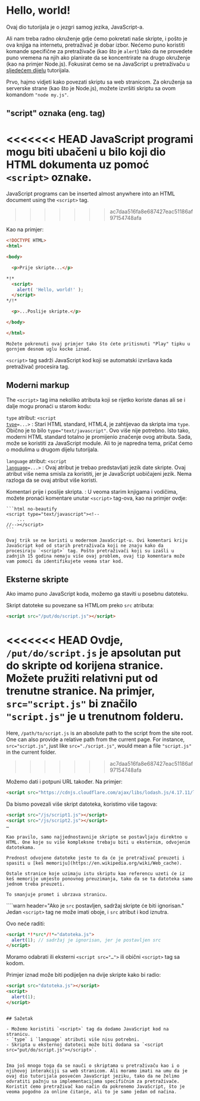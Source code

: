 # Hello, world!

Ovaj dio tutorijala je o jezgri samog jezika, JavaScript-a.

Ali nam treba radno okruženje gdje ćemo pokretati naše skripte, i pošto je ova knjiga na internetu, pretraživač je dobar izbor. Nećemo puno koristiti komande specifične za pretraživače (kao što je `alert`) tako da ne provedete puno vremena na njih ako planirate da se koncentrirate na drugo okruženje (kao na primjer Node.js). Fokusirat ćemo se na JavaScript u pretraživaču u [sljedećem dijelu](/ui) tutorijala.

Prvo, hajmo vidjeti kako povezati skriptu sa web stranicom. Za okruženja sa serverske strane (kao što je Node.js), možete izvršiti skriptu sa ovom komandom `"node my.js"`.


## "script" oznaka (eng. tag)

<<<<<<< HEAD
JavaScript programi mogu biti ubačeni u bilo koji dio HTML dokumenta uz pomoć `<script>` oznake.
=======
JavaScript programs can be inserted almost anywhere into an HTML document using the `<script>` tag.
>>>>>>> ac7daa516fa8e687427eac51186af97154748afa

Kao na primjer:

```html run height=100
<!DOCTYPE HTML>
<html>

<body>

  <p>Prije skripte...</p>

*!*
  <script>
    alert( 'Hello, world!' );
  </script>
*/!*

  <p>...Poslije skripte.</p>

</body>

</html>
```

```online
Možete pokrenuti ovaj primjer tako što ćete pritisnuti "Play" tipku u gornjem desnom uglu kocke iznad.
```

`<script>` tag sadrži JavaScript kod koji se automatski izvršava kada pretraživač procesira tag.


## Moderni markup 

The `<script>` tag ima nekoliko atributa koji se rijetko koriste danas ali se i dalje mogu pronaći u starom kodu:

`type` atribut: <code>&lt;script <u>type</u>=...&gt;</code>
: Stari HTML standard, HTML4, je zahtijevao da skripta ima `type`. Obično je to bilo `type="text/javascript"`. Ovo više nije potrebno. Isto tako, moderni HTML standard totalno je promijenio značenje ovog atributa. Sada, može se koristiti za JavaScript module. Ali to je napredna tema, pričat ćemo o modulima u drugom dijelu tutorijala.

`language` atribut: <code>&lt;script <u>language</u>=...&gt;</code>
: Ovaj atribut je trebao predstavljati jezik date skripte. Ovaj atribut više nema smisla za koristiti, jer je JavaScript uobičajeni jezik. Nema razloga da se ovaj atribut više koristi.

Komentari prije i poslije skripta.
: U veoma starim knjigama i vodičima, možete pronaći komentare unutar `<script>` tag-ova, kao na primjer ovdje:

    ```html no-beautify
    <script type="text/javascript"><!--
        ...
    //--></script>
    ```

    Ovaj trik se ne koristi u modernom JavaScript-u. Ovi komentari kriju JavaScript kod od starih pretraživača koji ne znaju kako da procesiraju `<script>` tag. Pošto pretraživači koji su izašli u zadnjih 15 godina nemaju više ovaj problem, ovaj tip komentara može vam pomoći da identifikujete veoma star kod.


## Eksterne skripte

Ako imamo puno JavaScript koda, možemo ga staviti u posebnu datoteku.

Skript datoteke su povezane sa HTMLom preko `src` atributa:

```html
<script src="/put/do/script.js"></script>
```

<<<<<<< HEAD
Ovdje, `/put/do/script.js` je apsolutan put do skripte od korijena stranice. Možete pružiti relativni put od trenutne stranice. Na primjer, `src="script.js"` bi značilo `"script.js"` je u trenutnom folderu.
=======
Here, `/path/to/script.js` is an absolute path to the script from the site root. One can also provide a relative path from the current page. For instance, `src="script.js"`, just like `src="./script.js"`, would mean a file `"script.js"` in the current folder.
>>>>>>> ac7daa516fa8e687427eac51186af97154748afa

Možemo dati i potpuni URL također. Na primjer:

```html
<script src="https://cdnjs.cloudflare.com/ajax/libs/lodash.js/4.17.11/lodash.js"></script>
```

Da bismo povezali više skript datoteka, koristimo više tagova:

```html
<script src="/js/script1.js"></script>
<script src="/js/script2.js"></script>
…
```

```smart
Kao pravilo, samo najjednostavnije skripte se postavljaju direktno u HTML. One koje su više kompleksne trebaju biti u eksternim, odvojenim datotekama.

Prednost odvojene datoteke jeste to da će je pretraživač preuzeti i spasiti u [keš memoriju](https://en.wikipedia.org/wiki/Web_cache).

Ostale stranice koje uzimaju istu skriptu kao referencu uzeti će iz keš memorije umjesto ponovnog preuzimanja, tako da se ta datoteka samo jednom treba preuzeti.

To smanjuje promet i ubrzava stranicu.
```

````warn header="Ako je `src` postavljen, sadržaj skripte će biti ignorisan."
Jedan `<script>` tag ne može imati oboje, i `src` atribut i kod iznutra.

Ovo neće raditi:

```html
<script *!*src*/!*="datoteka.js">
  alert(1); // sadržaj je ignorisan, jer je postavljen src
</script>
```

Moramo odabrati ili eksterni `<script src="…">` ili obični `<script>` tag sa kodom.

Primjer iznad može biti podijeljen na dvije skripte kako bi radio:

```html
<script src="datoteka.js"></script>
<script>
  alert(1);
</script>
```
````

## Sažetak

- Možemo koristiti `<script>` tag da dodamo JavaScript kod na stranicu.
- `type` i `language` atributi više nisu potrebni.
- Skripta u eksternoj datoteci može biti dodana sa `<script src="put/do/script.js"></script>`.


Ima još mnogo toga da se nauči o skriptama u pretraživaču kao i o njihovoj interakciji sa web stranicom. Ali moramo imati na umu da je ovaj dio tutorijala posvećen JavaScript jeziku, tako da ne želimo odvratiti pažnju sa implementacijama specifičnim za pretraživače. Koristit ćemo pretraživač kao način da pokrenemo JavaScript, što je veoma pogodno za online čitanje, ali to je samo jedan od načina.
